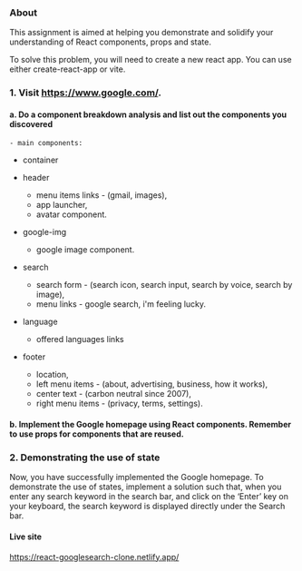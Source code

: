 ### About
This assignment is aimed at helping you demonstrate and solidify your understanding of React components, props and state. 

To solve this problem, you will need to create a new react app. You can use either create-react-app or vite. 


### 1. Visit https://www.google.com/. 

#### a. Do a component breakdown analysis and list out the components you discovered
    
    - main components: 
- container

- header 
    -  menu items links - (gmail, images), 
    - app launcher, 
    - avatar component.

- google-img 
    - google image component.

- search 
    - search form - (search icon, search input, search by voice, search by image), 
    - menu links - google search, i'm feeling lucky.

- language 
    - offered languages links

- footer 
    - location, 
    - left menu items - (about, advertising, business, how it works),
    - center text - (carbon neutral since 2007), 
    - right menu items - (privacy, terms, settings).

#### b. Implement the Google homepage using React components. Remember to use props for components that are reused.

### 2. Demonstrating the use of state
Now, you have successfully implemented the Google homepage. To demonstrate the use of states, implement a solution such that, when you enter any search keyword in the search bar, and click on the ‘Enter’ key on your keyboard, the search keyword is displayed directly under the Search bar.

#### Live site
https://react-googlesearch-clone.netlify.app/

